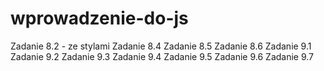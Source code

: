 # wprowadzenie-do-js
Zadanie 8.2 - ze stylami
Zadanie 8.4
Zadanie 8.5
Zadanie 8.6
Zadanie 9.1
Zadanie 9.2
Zadanie 9.3
Zadanie 9.4
Zadanie 9.5
Zadanie 9.6
Zadanie 9.7